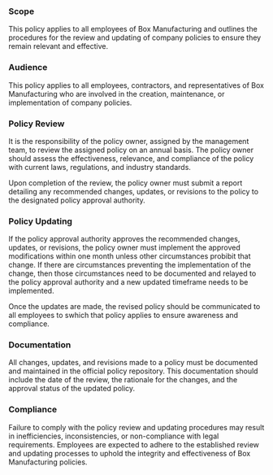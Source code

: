 ### Scope
This policy applies to all employees of Box Manufacturing and outlines the procedures for the review and updating of company policies to ensure they remain relevant and effective.

### Audience
This policy applies to all employees, contractors, and representatives of Box Manufacturing who are involved in the
creation, maintenance, or implementation of company policies.

### Policy Review
It is the responsibility of the policy owner, assigned by the management team, to review the assigned policy on an
annual basis. The policy owner should assess the effectiveness, relevance, and compliance of the policy with current laws, regulations, and industry standards.

Upon completion of the review, the policy owner must submit a report detailing any recommended changes, updates, or revisions to the policy to the designated policy approval authority.

### Policy Updating
If the policy approval authority approves the recommended changes, updates, or revisions, the policy owner must 
implement the approved modifications within one month unless other circumstances probibit that change. If there are circumstances preventing the implementation of the change,
then those circumstances need to be documented and relayed to the policy approval authority and a new updated timeframe needs to be implemented.

Once the updates are made, the revised policy should be communicated to all employees to swhich that policy applies to ensure awareness and compliance.

### Documentation
All changes, updates, and revisions made to a policy must be documented and maintained in the official policy repository. 
This documentation should include the date of the review, the rationale for the changes, and the approval status of the updated policy.

### Compliance
Failure to comply with the policy review and updating procedures may result in inefficiencies, inconsistencies, or non-compliance with legal requirements. 
Employees are expected to adhere to the established review and updating processes to uphold the integrity and effectiveness of Box Manufacturing policies.
